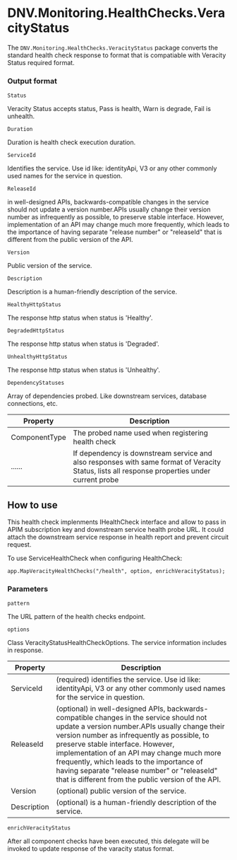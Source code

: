 # DNV.Monitoring.HealthChecks.VeracityStatus
The `DNV.Monitoring.HealthChecks.VeracityStatus` package converts the standard health check response to format that is compatiable with Veracity Status required format.

### Output format
`Status`

Veracity Status accepts status, Pass is health, Warn is degrade, Fail is unhealth.

`Duration`

Duration is health check execution duration.

`ServiceId`

Identifies the service. Use id like: identityApi, V3 or any other commonly used names for the service in question.

`ReleaseId`

in well-designed APIs, backwards-compatible changes in the service should not update a version number.APIs usually change their version number as infrequently as possible, to preserve stable interface.  However, implementation of an API may change much more frequently, which leads to the importance of having separate "release number" or "releaseId" that is different from the public version of the API.

`Version`

Public version of the service.

`Description`

Description is a human-friendly description of the service.

`HealthyHttpStatus`

The response http status when status is 'Healthy'.

`DegradedHttpStatus`

The response http status when status is 'Degraded'.

`UnhealthyHttpStatus`

The response http status when status is 'Unhealthy'.

`DependencyStatuses`

Array of dependencies probed. Like downstream services, database connections, etc.

| Property | Description |
|--|--|
| ComponentType | The probed name used when registering health check ||
| ...... | If dependency is downstream service and also responses with same format of Veracity Status, lists all response properties under current probe ||


## How to use
This health check implenments IHealthCheck interface and allow to pass in APIM subscription key and downstream service health probe URL. It could attach the downstream service response in health report and prevent circuit request.

To use ServiceHealthCheck when configuring HealthCheck:

```
app.MapVeracityHealthChecks("/health", option, enrichVeracityStatus);
```

### Parameters
`pattern`

The URL pattern of the health checks endpoint.

`options`

Class VeracityStatusHealthCheckOptions. The service information includes in response.

| Property | Description |
|--|--|
| ServiceId | (required) identifies the service. Use id like: identityApi, V3 or any other commonly used names for the service in question. ||
| ReleaseId | (optional) in well-designed APIs, backwards-compatible changes in the service should not update a version number.APIs usually change their version number as infrequently as possible, to preserve stable interface.  However, implementation of an API may change much more frequently, which leads to the importance of having separate "release number" or "releaseId" that is different from the public version of the API. ||
| Version | (optional) public version of the service. ||
| Description | (optional) is a human-friendly description of the service. ||

`enrichVeracityStatus`

After all component checks have been executed, this delegate will be invoked to update response of the varacity status format.
